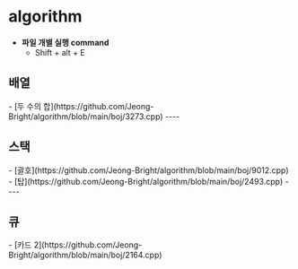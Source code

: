 # algorithm


- **파일 개별 실행 command**
  - Shift + alt + E

<h2>배열</h2>
- [두 수의 합](https://github.com/Jeong-Bright/algorithm/blob/main/boj/3273.cpp)
----
<h2>스택</h2>
- [괄호](https://github.com/Jeong-Bright/algorithm/blob/main/boj/9012.cpp)<br>
- [탑](https://github.com/Jeong-Bright/algorithm/blob/main/boj/2493.cpp)
----
<h2>큐</h2>
- [카드 2](https://github.com/Jeong-Bright/algorithm/blob/main/boj/2164.cpp)
